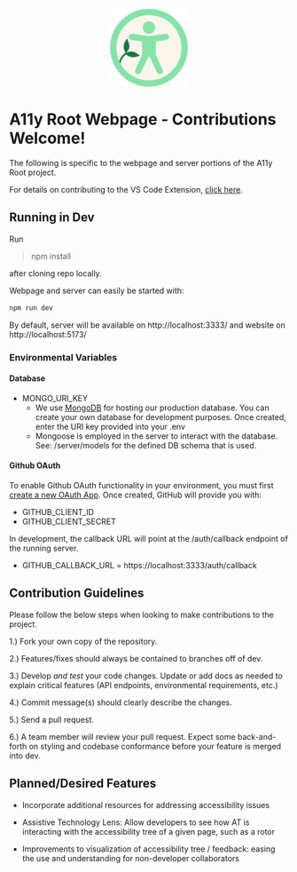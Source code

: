 <p align="center"> <img src="src/assets/a11y-root-icon_360.png" width="140px;" alt=""/></p>

# A11y Root Webpage - Contributions Welcome!

The following is specific to the webpage and server portions of the A11y Root project. 

For details on contributing to the VS Code Extension, [click here](https://github.com/oslabs-beta/A11y-Root-Extension).

## Running in Dev

Run 
>npm install 

after cloning repo locally.

Webpage and server can easily be started with:

```bash
npm run dev
```

By default, server will be available on http://localhost:3333/ and website on http://localhost:5173/

### Environmental Variables

#### Database

- MONGO_URI_KEY
    - We use [MongoDB](https://www.mongodb.com/) for hosting our production database. You can create your own database for development purposes. Once created, enter the URI key provided into your .env
    - Mongoose is employed in the server to interact with the database. See: /server/models for the defined DB schema that is used.

#### Github OAuth

To enable Github OAuth functionality in your environment, you must first [create a new OAuth App](https://github.com/settings/applications/new). Once created, GitHub will provide you with:
- GITHUB_CLIENT_ID
- GITHUB_CLIENT_SECRET

In development, the callback URL will point at the /auth/callback endpoint of the running server.

- GITHUB_CALLBACK_URL = https://localhost:3333/auth/callback


## Contribution Guidelines

Please follow the below steps when looking to make contributions to the project.

1.) Fork your own copy of the repository. 

2.) Features/fixes should always be contained to branches off of dev.

3.) Develop *and test* your code changes. Update or add docs as needed to explain critical features (API endpoints, environmental requirements, etc.)

4.) Commit message(s) should clearly describe the changes.

5.) Send a pull request.

6.) A team member will review your pull request. Expect some back-and-forth on styling and codebase conformance before your feature is merged into dev.


## Planned/Desired Features

- Incorporate additional resources for addressing accessibility issues

-  Assistive Technology Lens: Allow developers to see how AT is interacting with the accessibility tree of a given page, such as a rotor

- Improvements to visualization of accessibility tree / feedback: easing the use and understanding for non-developer collaborators

